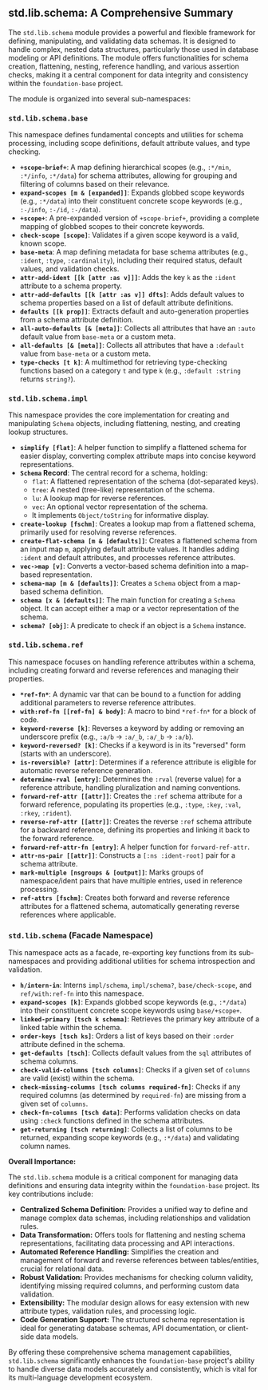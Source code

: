 ## std.lib.schema: A Comprehensive Summary

The `std.lib.schema` module provides a powerful and flexible framework for defining, manipulating, and validating data schemas. It is designed to handle complex, nested data structures, particularly those used in database modeling or API definitions. The module offers functionalities for schema creation, flattening, nesting, reference handling, and various assertion checks, making it a central component for data integrity and consistency within the `foundation-base` project.

The module is organized into several sub-namespaces:

### `std.lib.schema.base`

This namespace defines fundamental concepts and utilities for schema processing, including scope definitions, default attribute values, and type checking.

*   **`+scope-brief+`**: A map defining hierarchical scopes (e.g., `:*/min`, `:*/info`, `:*/data`) for schema attributes, allowing for grouping and filtering of columns based on their relevance.
*   **`expand-scopes [m & [expanded]]`**: Expands globbed scope keywords (e.g., `:*/data`) into their constituent concrete scope keywords (e.g., `:-/info`, `:-/id`, `:-/data`).
*   **`+scope+`**: A pre-expanded version of `+scope-brief+`, providing a complete mapping of globbed scopes to their concrete keywords.
*   **`check-scope [scope]`**: Validates if a given scope keyword is a valid, known scope.
*   **`base-meta`**: A map defining metadata for base schema attributes (e.g., `:ident`, `:type`, `:cardinality`), including their required status, default values, and validation checks.
*   **`attr-add-ident [[k [attr :as v]]]`**: Adds the key `k` as the `:ident` attribute to a schema property.
*   **`attr-add-defaults [[k [attr :as v]] dfts]`**: Adds default values to schema properties based on a list of default attribute definitions.
*   **`defaults [[k prop]]`**: Extracts default and auto-generation properties from a schema attribute definition.
*   **`all-auto-defaults [& [meta]]`**: Collects all attributes that have an `:auto` default value from `base-meta` or a custom meta.
*   **`all-defaults [& [meta]]`**: Collects all attributes that have a `:default` value from `base-meta` or a custom meta.
*   **`type-checks [t k]`**: A multimethod for retrieving type-checking functions based on a category `t` and type `k` (e.g., `:default :string` returns `string?`).

### `std.lib.schema.impl`

This namespace provides the core implementation for creating and manipulating `Schema` objects, including flattening, nesting, and creating lookup structures.

*   **`simplify [flat]`**: A helper function to simplify a flattened schema for easier display, converting complex attribute maps into concise keyword representations.
*   **`Schema` Record**: The central record for a schema, holding:
    *   `flat`: A flattened representation of the schema (dot-separated keys).
    *   `tree`: A nested (tree-like) representation of the schema.
    *   `lu`: A lookup map for reverse references.
    *   `vec`: An optional vector representation of the schema.
    *   It implements `Object/toString` for informative display.
*   **`create-lookup [fschm]`**: Creates a lookup map from a flattened schema, primarily used for resolving reverse references.
*   **`create-flat-schema [m & [defaults]]`**: Creates a flattened schema from an input map `m`, applying default attribute values. It handles adding `:ident` and default attributes, and processes reference attributes.
*   **`vec->map [v]`**: Converts a vector-based schema definition into a map-based representation.
*   **`schema-map [m & [defaults]]`**: Creates a `Schema` object from a map-based schema definition.
*   **`schema [x & [defaults]]`**: The main function for creating a `Schema` object. It can accept either a map or a vector representation of the schema.
*   **`schema? [obj]`**: A predicate to check if an object is a `Schema` instance.

### `std.lib.schema.ref`

This namespace focuses on handling reference attributes within a schema, including creating forward and reverse references and managing their properties.

*   **`*ref-fn*`**: A dynamic var that can be bound to a function for adding additional parameters to reverse reference attributes.
*   **`with:ref-fn [[ref-fn] & body]`**: A macro to bind `*ref-fn*` for a block of code.
*   **`keyword-reverse [k]`**: Reverses a keyword by adding or removing an underscore prefix (e.g., `:a/b` -> `:a/_b`, `:a/_b` -> `:a/b`).
*   **`keyword-reversed? [k]`**: Checks if a keyword is in its "reversed" form (starts with an underscore).
*   **`is-reversible? [attr]`**: Determines if a reference attribute is eligible for automatic reverse reference generation.
*   **`determine-rval [entry]`**: Determines the `:rval` (reverse value) for a reference attribute, handling pluralization and naming conventions.
*   **`forward-ref-attr [[attr]]`**: Creates the `:ref` schema attribute for a forward reference, populating its properties (e.g., `:type`, `:key`, `:val`, `:rkey`, `:rident`).
*   **`reverse-ref-attr [[attr]]`**: Creates the reverse `:ref` schema attribute for a backward reference, defining its properties and linking it back to the forward reference.
*   **`forward-ref-attr-fn [entry]`**: A helper function for `forward-ref-attr`.
*   **`attr-ns-pair [[attr]]`**: Constructs a `[:ns :ident-root]` pair for a schema attribute.
*   **`mark-multiple [nsgroups & [output]]`**: Marks groups of namespace/ident pairs that have multiple entries, used in reference processing.
*   **`ref-attrs [fschm]`**: Creates both forward and reverse reference attributes for a flattened schema, automatically generating reverse references where applicable.

### `std.lib.schema` (Facade Namespace)

This namespace acts as a facade, re-exporting key functions from its sub-namespaces and providing additional utilities for schema introspection and validation.

*   **`h/intern-in`**: Interns `impl/schema`, `impl/schema?`, `base/check-scope`, and `ref/with:ref-fn` into this namespace.
*   **`expand-scopes [k]`**: Expands globbed scope keywords (e.g., `:*/data`) into their constituent concrete scope keywords using `base/+scope+`.
*   **`linked-primary [tsch k schema]`**: Retrieves the primary key attribute of a linked table within the schema.
*   **`order-keys [tsch ks]`**: Orders a list of keys based on their `:order` attribute defined in the schema.
*   **`get-defaults [tsch]`**: Collects default values from the `sql` attributes of schema columns.
*   **`check-valid-columns [tsch columns]`**: Checks if a given set of `columns` are valid (exist) within the schema.
*   **`check-missing-columns [tsch columns required-fn]`**: Checks if any required columns (as determined by `required-fn`) are missing from a given set of `columns`.
*   **`check-fn-columns [tsch data]`**: Performs validation checks on data using `:check` functions defined in the schema attributes.
*   **`get-returning [tsch returning]`**: Collects a list of columns to be returned, expanding scope keywords (e.g., `:*/data`) and validating column names.

**Overall Importance:**

The `std.lib.schema` module is a critical component for managing data definitions and ensuring data integrity within the `foundation-base` project. Its key contributions include:

*   **Centralized Schema Definition:** Provides a unified way to define and manage complex data schemas, including relationships and validation rules.
*   **Data Transformation:** Offers tools for flattening and nesting schema representations, facilitating data processing and API interactions.
*   **Automated Reference Handling:** Simplifies the creation and management of forward and reverse references between tables/entities, crucial for relational data.
*   **Robust Validation:** Provides mechanisms for checking column validity, identifying missing required columns, and performing custom data validation.
*   **Extensibility:** The modular design allows for easy extension with new attribute types, validation rules, and processing logic.
*   **Code Generation Support:** The structured schema representation is ideal for generating database schemas, API documentation, or client-side data models.

By offering these comprehensive schema management capabilities, `std.lib.schema` significantly enhances the `foundation-base` project's ability to handle diverse data models accurately and consistently, which is vital for its multi-language development ecosystem.

